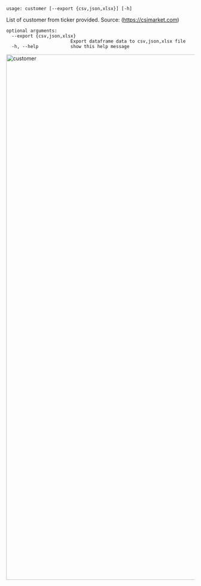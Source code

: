 ```text
usage: customer [--export {csv,json,xlsx}] [-h]
```

List of customer from ticker provided. Source: (https://csimarket.com)

```
optional arguments:
  --export {csv,json,xlsx}
                        Export dataframe data to csv,json,xlsx file
  -h, --help            show this help message
```

<img width="1400" alt="customer" src="https://user-images.githubusercontent.com/25267873/124523360-b85d2880-ddee-11eb-8413-836de13d13ce.png">
